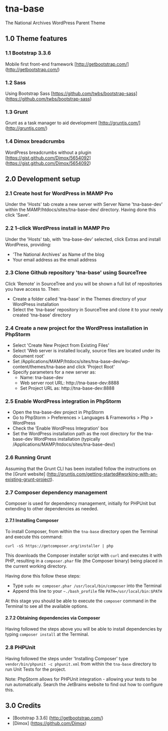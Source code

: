 # tna-base

The National Archives WordPress Parent Theme

## 1.0 Theme features

### 1.1 Bootstrap 3.3.6

Mobile first front-end framework [http://getbootstrap.com/] (http://getbootstrap.com/)

### 1.2 Sass

Using Bootstrap Sass [https://github.com/twbs/bootstrap-sass] (https://github.com/twbs/bootstrap-sass)

### 1.3 Grunt

Grunt as a task manager to aid development [http://gruntjs.com/] (http://gruntjs.com/)

### 1.4 Dimox breadcrumbs

WordPress breadcrumbs without a plugin [https://gist.github.com/Dimox/5654092] (https://gist.github.com/Dimox/5654092)

## 2.0 Development setup

### 2.1 Create host for WordPress in MAMP Pro

Under the 'Hosts' tab create a new server with Server Name 'tna-base-dev' within the MAMP/htdocs/sites/tna-base-dev/ directory. Having done this click 'Save'.

### 2.2 1-click WordPress install in MAMP Pro

Under the 'Hosts' tab, with 'tna-base-dev' selected, click Extras and install WordPress, providing:

* 'The National Archives' as Name of the blog
* Your email address as the email address

### 2.3 Clone Github repository 'tna-base' using SourceTree

Click 'Remote' in SourceTree and you will be shown a full list of repositories you have access to. Then: 

* Create a folder called 'tna-base' in the Themes directory of your WordPress installation
* Select the 'tna-base' repository in SourceTree and clone it to your newly created 'tna-base' directory

### 2.4 Create a new project for the WordPress installation in PhpStorm

* Select 'Create New Project from Existing Files' 
* Select 'Web server is installed locally, source files are located under its document root' 
* Set /Applications/MAMP/htdocs/sites/tna-base-dev/wp-content/themes/tna-base and click 'Project Root'
* Specify parameters for a new server as:
  * Name: tna-base-dev
  * Web server root URL: http://tna-base-dev:8888
  * Set Project URL as: http://tna-base-dev:8888

### 2.5 Enable WordPress integration in PhpStorm

* Open the tna-base-dev project in PhpStorm
* Go to PhpStorm > Preferences > Languages & Frameworks > Php > WordPress
* Check the 'Enable WordPress Integration' box
* Set the WordPress installation path as the root directory for the tna-base-dev WordPress installation (typically /Applications/MAMP/htdocs/sites/tna-base-dev/)

### 2.6 Running Grunt

Assuming that the Grunt CLI has been installed follow the instructions on the [Grunt website] (http://gruntjs.com/getting-started#working-with-an-existing-grunt-project).

### 2.7 Composer dependency management

Composer is used for dependency management, initially for PHPUnit but extending to other dependencies as needed. 

#### 2.7.1 Installing Composer

To install Composer, from within the ```tna-base``` directory open the Terminal and execute this command: 

```curl -sS https://getcomposer.org/installer | php```

This downloads the Composer installer script with ```curl``` and executes it with PHP, resulting in a ```composer.phar``` file (the Composer binary) being placed in the current working directory. 

Having done this follow these steps:

* Type ```sudo mv composer.phar /usr/local/bin/composer``` into the Terminal
* Append this line to your ```~./bash_profile``` file ```PATH=/usr/local/bin:$PATH```

At this stage you should be able to execute the ```composer``` command in the Terminal to see all the available options.

#### 2.7.2 Obtaining dependencies via Composer

Having followed the steps above you will be able to install dependencies by typing ```composer install``` at the Terminal.

### 2.8 PHPUnit

Having followed the steps under 'Installing Composer' type ```vendor/bin/phpunit -c phpunit.xml``` from within the ```tna-base``` directory to run Unit Tests for the project.

Note: PhpStorm allows for PHPUnit integration - allowing your tests to be run automatically. Search the JetBrains website to find out how to configure this.

## 3.0 Credits

* [Bootstrap 3.3.6] (http://getbootstrap.com/)
* [Dimox] (https://github.com/Dimox)
